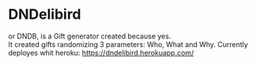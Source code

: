 # DNDelibird

or DNDB, is a Gift generator created because yes.  
It created gifts randomizing 3 parameters: Who, What and Why.
Currently deployes whit heroku: https://dndelibird.herokuapp.com/
